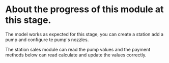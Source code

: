 # About the progress of this module at this stage.

The model works as expected for this stage, you can create a station add a pump and configure te pump's nozzles.

The station sales module can read the pump values and the payment methods below can read calculate and update the values correctly.